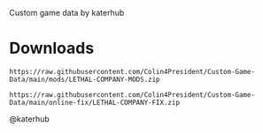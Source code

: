 Custom game data by katerhub

# Downloads
```
https://raw.githubusercontent.com/Colin4President/Custom-Game-Data/main/mods/LETHAL-COMPANY-MODS.zip

https://raw.githubusercontent.com/Colin4President/Custom-Game-Data/main/online-fix/LETHAL-COMPANY-FIX.zip
```
@katerhub
